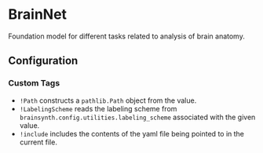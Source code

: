 # BrainNet
Foundation model for different tasks related to analysis of brain anatomy.


## Configuration

### Custom Tags
- `!Path` constructs a `pathlib.Path` object from the value.
- `!LabelingScheme` reads the labeling scheme from `brainsynth.config.utilities.labeling_scheme` associated with the given value.
- `!include` includes the contents of the yaml file being pointed to in the current file.